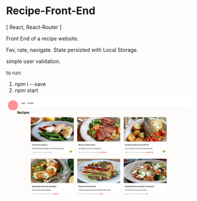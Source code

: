 # Recipe-Front-End
[ React, React-Router ] 

Front End of a recipe website.

Fav, rate, navigate. State persisted with Local Storage.

simple user validation.

to run: 
1. npm i --save
2. npm start


![Recipe-Front-End](https://github.com/NCal/Recipe-Front-End/blob/master/recipe.png)
